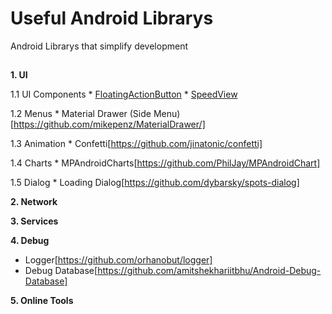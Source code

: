 # Useful Android Librarys

Android Librarys that simplify development

##
**1. UI**

  1.1 UI Components
    * [FloatingActionButton](https://github.com/Clans/FloatingActionButton)
    * [SpeedView](https://github.com/anastr/SpeedView)
    
  1.2 Menus
    * Material Drawer (Side Menu)[https://github.com/mikepenz/MaterialDrawer/]
   
  1.3 Animation
    * Confetti[https://github.com/jinatonic/confetti]
  
  1.4 Charts
    * MPAndroidCharts[https://github.com/PhilJay/MPAndroidChart]
    
  1.5 Dialog
    * Loading Dialog[https://github.com/dybarsky/spots-dialog]

**2. Network**

**3. Services**

**4. Debug**
  * Logger[https://github.com/orhanobut/logger]
  * Debug Database[https://github.com/amitshekhariitbhu/Android-Debug-Database]

**5. Online Tools**
